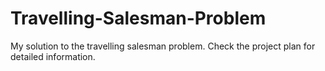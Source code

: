 # Travelling-Salesman-Problem
My solution to the travelling salesman problem. Check the project plan for detailed information.
